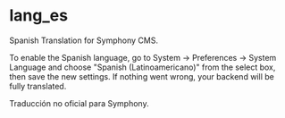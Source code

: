 lang_es
=======

Spanish Translation for Symphony CMS.

To enable the Spanish language, go to System -> Preferences -> System Language and choose "Spanish (Latinoamericano)" from the select box, then save the new settings. If nothing went wrong, your backend will be fully translated.

Traducción no oficial para Symphony.
